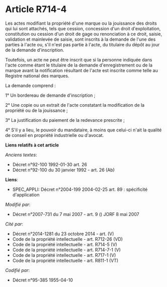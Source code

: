 # Article R714-4

Les actes modifiant la propriété d'une marque ou la jouissance des droits qui lui sont attachés, tels que cession, concession
d'un droit d'exploitation, constitution ou cession d'un droit de gage ou renonciation à ce droit, saisie, validation et
mainlevée de saisie, sont inscrits à la demande de l'une des parties à l'acte ou, s'il n'est pas partie à l'acte, du
titulaire du dépôt au jour de la demande d'inscription.

Toutefois, un acte ne peut être inscrit que si la personne indiquée dans l'acte comme étant le titulaire de la demande
d'enregistrement ou de la marque avant la notification résultant de l'acte est inscrite comme telle au Registre national des
marques.

La demande comprend :

1° Un bordereau de demande d'inscription ;

2° Une copie ou un extrait de l'acte constatant la modification de la propriété ou de la jouissance ;

3° La justification du paiement de la redevance prescrite ;

4° S'il y a lieu, le pouvoir du mandataire, à moins que celui-ci n'ait la qualité de conseil en propriété industrielle ou
d'avocat.

**Liens relatifs à cet article**

_Anciens textes_:

  - Décret n°92-100 1992-01-30 art. 26
  - Décret n°92-100 du 30 janvier 1992 - art. 26 (Ab)

**Liens**:

  - SPEC_APPLI: Décret n°2004-199 2004-02-25 art. 89 : spécificité d'application

_Modifié par_:

  - Décret n°2007-731 du 7 mai 2007 - art. 9 () JORF 8 mai 2007

_Cité par_:

  - Décret n°2014-1281 du 23 octobre 2014 - art. (V)
  - Code de la propriété intellectuelle - art. R712-26 (VD)
  - Code de la propriété intellectuelle - art. R714-5 (V)
  - Code de la propriété intellectuelle - art. R714-7-1 (V)
  - Code de la propriété intellectuelle - art. R717-1 (V)
  - Code de la propriété intellectuelle - art. R811-1 (VT)

_Codifié par_:

  - Décret n°95-385 1955-04-10
